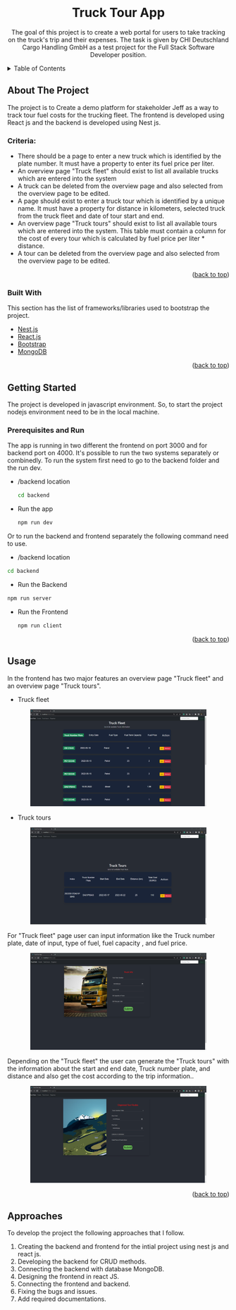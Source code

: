 <div id="top"></div>

<!-- PROJECT LOGO -->
<br />
<div align="center">

  <h1 align="center">Truck Tour App</h1>

  <p align="center">
    The goal of this project is to create a web portal for users to take tracking on the truck's trip and their expenses. The task is given by CHI Deutschland Cargo Handling GmbH as a test project for the Full Stack Software Developer position.
  </p>
</div>



<!-- TABLE OF CONTENTS -->
<details>
  <summary>Table of Contents</summary>
  <ol>
    <li>
      <a href="#about-the-project">About The Project</a>
      <ul>
        <li><a href="#built-with">Built With</a></li>
      </ul>
    </li>
    <li>
      <a href="#getting-started">Getting Started</a>
      <ul>
        <li><a href="#prerequisites">Prerequisites</a></li>
        <li><a href="#installation">Installation</a></li>
      </ul>
    </li>
    <li><a href="#usage">Usage</a></li>
    <li><a href="#approaches">Approaches</a></li>

  </ol>
</details>



<!-- ABOUT THE PROJECT -->
## About The Project

The project is to Create a demo platform for stakeholder Jeff as a way to track tour fuel costs for the trucking fleet. The frontend is developed using React js and the backend is developed using Nest js.

### Criteria:

* There should be a page to enter a new truck which is identified by the plate number. It must have a property to enter its fuel price per liter.
* An overview page "Truck fleet" should exist to list all available trucks which are entered into the system
* A truck can be deleted from the overview page and also selected from the overview page to be edited.
* A page should exist to enter a truck tour which is identified by a unique name. It must have a property for distance in kilometers, selected truck from the truck fleet and date of tour start and end.
* An overview page "Truck tours" should exist to list all available tours which are entered into the system. This table must contain a column for the cost of every tour which is calculated by fuel price per liter * distance.
* A tour can be deleted from the overview page and also selected from the overview page to be edited.

<p align="right">(<a href="#top">back to top</a>)</p>



### Built With

This section has the list of frameworks/libraries used to bootstrap the project.

* [Nest.js](https://nestjs.com/)
* [React.js](https://reactjs.org/)
* [Bootstrap](https://getbootstrap.com)
* [MongoDB](https://www.mongodb.com/)


<p align="right">(<a href="#top">back to top</a>)</p>



<!-- GETTING STARTED -->
## Getting Started

The project is developed in javascript environment. So, to start the project nodejs environment need to be in the local machine.

### Prerequisites and Run
The app is running in two different the frontend on port 3000 and for backend port on 4000. It's possible to run the two systems separately or combinedly.  To run the system first need to go to the backend folder and the run dev.
* /backend location
  ```sh
  cd backend
  ```
* Run the app 
  ```sh
  npm run dev
  ```
Or to run the backend and frontend separately the following command need to use.
 * /backend location
  ```sh
  cd backend
  ```
  * Run the Backend 
  ```sh
  npm run server
  ```
* Run the Frontend 
  ```sh
  npm run client
  ```

<p align="right">(<a href="#top">back to top</a>)</p>



<!-- USAGE EXAMPLES -->
## Usage

In the frontend has two major features an overview page "Truck fleet" and an overview page "Truck tours". 

* Truck fleet
<div align="center">
<img src="image/truckfleet.png" alt="Screnshot" width="400" height="220">
</div>

* Truck tours

<div align="center">
<img src="image/trucktour.png" alt="Screnshot" width="400" height="220">
</div>

For "Truck fleet" page user can input information like the Truck number plate, date of input, type of fuel, fuel capacity , and fuel price.
<div align="center">
<img src="image/create.png" alt="Screnshot" width="400" height="220">
</div>

Depending on the "Truck fleet" the user can generate the "Truck tours" with the information about the start and end date, Truck number plate, and distance and also get the cost according to the trip information..

<div align="center">
<img src="image/organize.png" alt="Screnshot" width="400" height="220">
</div>

<p align="right">(<a href="#top">back to top</a>)</p>




<!-- approaches -->
## Approaches

To develop the project the following approaches that I follow.

1. Creating the backend and frontend for the intial project using nest js and react js.
2. Developing the backend for CRUD methods.
3. Connecting the backend with database MongoDB.
4. Designing the frontend in react JS.
5. Connecting the frontend and backend.
6. Fixing the bugs and issues.
7. Add required documentations.